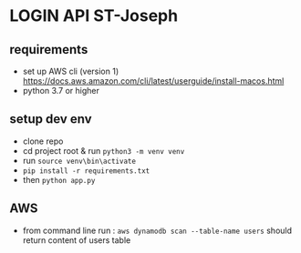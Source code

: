 # LOGIN API ST-Joseph

## requirements 
- set up AWS cli (version 1) https://docs.aws.amazon.com/cli/latest/userguide/install-macos.html
- python 3.7 or higher


## setup dev env
- clone repo
- cd project root & run `python3 -m venv venv`
- run `source venv\bin\activate`
- `pip install -r requirements.txt`
- then `python app.py`

## AWS 

- from command line run : `aws dynamodb scan --table-name users`
should return content of users table

